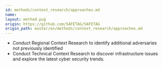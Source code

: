 ```yaml
---
id: methods/context_research/approaches.md
name: 
layout: method.pug
origin: https://github.com/SAFETAG/SAFETAG
origin_path: master/en/methods/context_research/approaches.md
---
```

  * Conduct Regional Context Research to identify additional adversaries not previously identified 
  * Conduct Technical Context Research to discover infrastructure issues and explore the latest cyber security trends.


